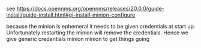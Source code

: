  see https://docs.opennms.org/opennms/releases/20.0.0/guide-install/guide-install.html#gi-install-minion-configure
 
 because the minion is ephemeral it needs to be given credentials at  start up. Unfortunately restarting the minion will remove the credentials. Hence we give generic credentials minion minion to get things going